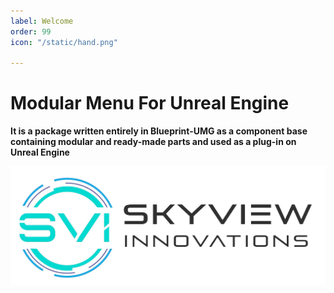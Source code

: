 ```yaml
---
label: Welcome
order: 99
icon: "/static/hand.png"

---
```



# Modular Menu For Unreal Engine

**It is a package written entirely in Blueprint-UMG as a component base containing modular and ready-made parts and used as a plug-in on Unreal Engine** 

![](/static/skyview-gray.png)
 